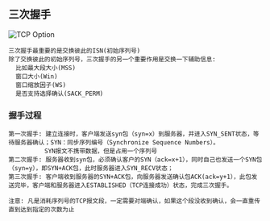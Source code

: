 ## 三次握手
![TCP Option](https://github.com/ruansheng/technology-study/blob/master/images/shake_hand.jpg)
```
三次握手最重要的是交换彼此的ISN(初始序列号)
除了交换彼此的初始序列号，三次握手的另一个重要作用是交换一下辅助信息:
  比如最大段大小(MSS)
  窗口大小(Win)
  窗口缩放因子(WS)
  是否支持选择确认(SACK_PERM)
```

### 握手过程
```
第一次握手: 建立连接时，客户端发送syn包（syn=x）到服务器，并进入SYN_SENT状态，等待服务器确认；SYN：同步序列编号（Synchronize Sequence Numbers）。
          SYN报文不携带数据，但是占用一个序列号
第二次握手: 服务器收到syn包，必须确认客户的SYN（ack=x+1），同时自己也发送一个SYN包（syn=y），即SYN+ACK包，此时服务器进入SYN_RECV状态；
第三次握手: 客户端收到服务器的SYN+ACK包，向服务器发送确认包ACK(ack=y+1），此包发送完毕，客户端和服务器进入ESTABLISHED（TCP连接成功）状态，完成三次握手。

注意: 凡是消耗序列号的TCP报文段，一定需要对端确认，如果这个段没收到确认，会一直重传直到达到指定的次数为止
```
